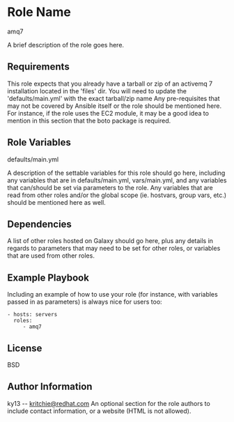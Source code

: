 Role Name
=========
amq7

A brief description of the role goes here.

Requirements
------------
This role expects that you already have a tarball or zip of an activemq 7 installation located in the 'files' dir.  You will need to update the 'defaults/main.yml' with the exact tarball/zip name
Any pre-requisites that may not be covered by Ansible itself or the role should be mentioned here. For instance, if the role uses the EC2 module, it may be a good idea to mention in this section that the boto package is required.

Role Variables
--------------
defaults/main.yml

A description of the settable variables for this role should go here, including any variables that are in defaults/main.yml, vars/main.yml, and any variables that can/should be set via parameters to the role. Any variables that are read from other roles and/or the global scope (ie. hostvars, group vars, etc.) should be mentioned here as well.

Dependencies
------------

A list of other roles hosted on Galaxy should go here, plus any details in regards to parameters that may need to be set for other roles, or variables that are used from other roles.

Example Playbook
----------------

Including an example of how to use your role (for instance, with variables passed in as parameters) is always nice for users too:

    - hosts: servers
      roles:
         - amq7

License
-------

BSD

Author Information
------------------
ky13 -- kritchie@redhat.com
An optional section for the role authors to include contact information, or a website (HTML is not allowed).
